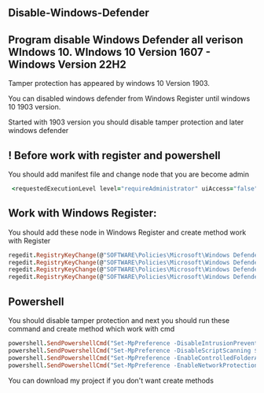 ## Disable-Windows-Defender
## Program disable Windows Defender all verison WIndows 10. WIndows 10 Version 1607 - Windows Version 22H2


Tamper protection has appeared by windows 10 Version 1903. 

You can disabled windows defender from Windows Register until windows 10 1903 version.

Started with 1903 version you should disable tamper protection and later windows defender

## ! Before work with register and powershell

You should add manifest file and change node that you  are become admin

```ruby
 <requestedExecutionLevel level="requireAdministrator" uiAccess="false" />
```

## Work with Windows Register:

You should add these node in Windows Register and create method work with Register

```ruby
regedit.RegistryKeyChange(@"SOFTWARE\Policies\Microsoft\Windows Defender", "DisableAntiSpyware", "1");
regedit.RegistryKeyChange(@"SOFTWARE\Policies\Microsoft\Windows Defender\Real-Time Protection", "DisableBehaviorMonitoring", "1");
regedit.RegistryKeyChange(@"SOFTWARE\Policies\Microsoft\Windows Defender\Real-Time Protection", "DisableOnAccessProtection", "1");
regedit.RegistryKeyChange(@"SOFTWARE\Policies\Microsoft\Windows Defender\Real-Time Protection", "DisableScanOnRealtimeEnable", "1");
```

## Powershell

You should disable tamper protection and next you should run these command and create method which work with cmd

```ruby
powershell.SendPowershellCmd("Set-MpPreference -DisableIntrusionPreventionSystem $true -DisableIOAVProtection $true -DisableRealtimeMonitoring $true");
powershell.SendPowershellCmd("Set-MpPreference -DisableScriptScanning $true");
powershell.SendPowershellCmd("Set-MpPreference -EnableControlledFolderAccess Disabled");
powershell.SendPowershellCmd("Set-MpPreference -EnableNetworkProtection AuditMode -Force -MAPSReporting Disabled -SubmitSamplesConsent NeverSend");
```

You can download my project if you don't want create methods
